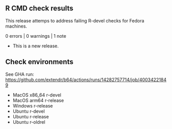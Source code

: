 ## R CMD check results

This release attemps to address failing R-devel checks for Fedora machines. 

0 errors | 0 warnings | 1 note

* This is a new release.

## Check environments

See GHA run: https://github.com/extendr/b64/actions/runs/14282757714/job/40034221849

- MacOS x86_64 r-devel
- MacOS arm64 r-release
- Windows r-release
- Ubuntu r-devel
- Ubuntu r-release
- Ubuntu r-oldrel
